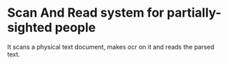 # Scan And Read system for partially-sighted people
It scans a physical text document, makes ocr on it and reads the parsed text.

